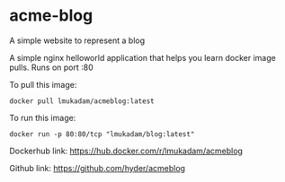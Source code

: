 # acme-blog

A simple website to represent a blog

A simple nginx helloworld application that helps you learn docker image pulls. Runs on port :80

To pull this image:
```
docker pull lmukadam/acmeblog:latest
```

To run this image:
```
docker run -p 80:80/tcp "lmukadam/blog:latest"
```

Dockerhub link: https://hub.docker.com/r/lmukadam/acmeblog

Github link: https://github.com/hyder/acmeblog
